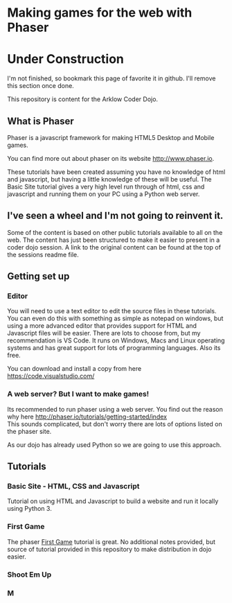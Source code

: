 # Making games for the web with Phaser 

<h1>Under Construction</h1>
I'm not finished, so bookmark this page of favorite it in github.  I'll remove this section once done.  

This repository is content for the Arklow Coder Dojo.

## What is Phaser

Phaser is a javascript framework for making HTML5 Desktop and Mobile games.

You can find more out about phaser on its website http://www.phaser.io.

These tutorials have been created assuming you have no knowledge of html and javascript, but having a little knowledge of these will be useful.  The Basic Site tutorial gives a very high level run through of html, css and javascript and running them on your PC using a Python web server.   

## I've seen a wheel and I'm not going to reinvent it.

Some of the content is based on other public tutorials available to all on the web. The content has just been structured to make it easier to present in a coder dojo session.  A link to the original content can be found at the top of the sessions readme file.  

## Getting set up

### Editor

You will need to use a text editor to edit the source files in these tutorials.  You can even do this with something as simple as notepad on windows, but using a more advanced editor that provides support for HTML and Javascript files will be easier.  There are lots to choose from, but my recommendation is VS Code.  It runs on Windows, Macs and Linux operating systems and has great support for lots of programming languages.  Also its free.

You can download and install a copy from here https://code.visualstudio.com/

### A web server? But I want to make games!

Its recommended to run phaser using a web server. You find out the reason why here http://phaser.io/tutorials/getting-started/index  
This sounds complicated, but don't worry there are lots of options listed on the phaser site.

As our dojo has already used Python so we are going to use this approach.

## Tutorials

### Basic Site - HTML, CSS and Javascript

Tutorial on using HTML and Javascript to build a website and run it locally using Python 3.

### First Game

The phaser [First Game](http://phaser.io/tutorials/making-your-first-phaser-game) tutorial is great.  No additional notes provided, but source of tutorial provided in this repository to make distribution in dojo easier.

### Shoot Em Up

### M